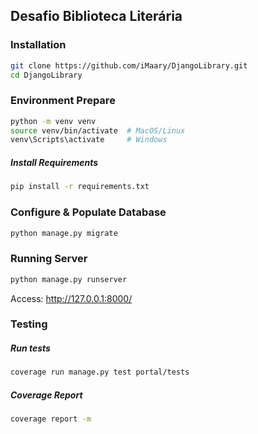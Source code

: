 ## Desafio Biblioteca Literária

### Installation

```bash
git clone https://github.com/iMaary/DjangoLibrary.git
cd DjangoLibrary
```

### Environment Prepare

```bash
python -m venv venv
source venv/bin/activate  # MacOS/Linux
venv\Scripts\activate     # Windows
```

##### Install Requirements

```bash
pip install -r requirements.txt
```

### Configure & Populate Database

```bash
python manage.py migrate
```

### Running Server

```bash
python manage.py runserver
```
Access: http://127.0.0.1:8000/

### Testing

##### Run tests

```bash
coverage run manage.py test portal/tests
```

##### Coverage Report

```bash
coverage report -m
```
